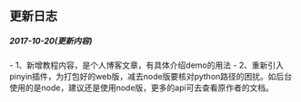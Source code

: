 
<h2>更新日志</h2>
<h5>2017-10-20(更新内容)</h5>
- 1、新增教程内容，是个人博客文章，有具体介绍demo的用法
- 2、重新引入pinyin插件，为打包好的web版，减去node版要核对python路径的困扰。如后台使用的是node，建议还是使用node版，更多的api可去查看原作者的文档。
